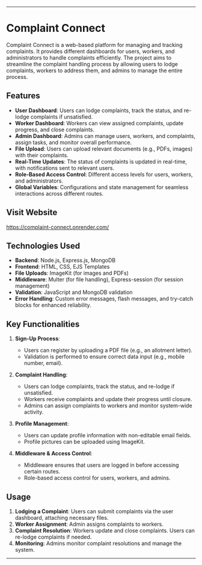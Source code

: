 

---

# Complaint Connect

Complaint Connect is a web-based platform for managing and tracking complaints. It provides different dashboards for users, workers, and administrators to handle complaints efficiently. The project aims to streamline the complaint handling process by allowing users to lodge complaints, workers to address them, and admins to manage the entire process.

## Features

- **User Dashboard**: Users can lodge complaints, track the status, and re-lodge complaints if unsatisfied.
- **Worker Dashboard**: Workers can view assigned complaints, update progress, and close complaints.
- **Admin Dashboard**: Admins can manage users, workers, and complaints, assign tasks, and monitor overall performance.
- **File Upload**: Users can upload relevant documents (e.g., PDFs, images) with their complaints.
- **Real-Time Updates**: The status of complaints is updated in real-time, with notifications sent to relevant users.
- **Role-Based Access Control**: Different access levels for users, workers, and administrators.
- **Global Variables**: Configurations and state management for seamless interactions across different routes.

## Visit Website 

https://complaint-connect.onrender.com/



## Technologies Used

- **Backend**: Node.js, Express.js, MongoDB
- **Frontend**: HTML, CSS, EJS Templates
- **File Uploads**: ImageKit (for images and PDFs)
- **Middleware**: Multer (for file handling), Express-session (for session management)
- **Validation**: JavaScript and MongoDB validation
- **Error Handling**: Custom error messages, flash messages, and try-catch blocks for enhanced reliability.

## Key Functionalities

1. **Sign-Up Process**:
   - Users can register by uploading a PDF file (e.g., an allotment letter).
   - Validation is performed to ensure correct data input (e.g., mobile number, email).

2. **Complaint Handling**:
   - Users can lodge complaints, track the status, and re-lodge if unsatisfied.
   - Workers receive complaints and update their progress until closure.
   - Admins can assign complaints to workers and monitor system-wide activity.

3. **Profile Management**:
   - Users can update profile information with non-editable email fields.
   - Profile pictures can be uploaded using ImageKit.

4. **Middleware & Access Control**:
   - Middleware ensures that users are logged in before accessing certain routes.
   - Role-based access control for users, workers, and admins.



## Usage

1. **Lodging a Complaint**: Users can submit complaints via the user dashboard, attaching necessary files.
2. **Worker Assignment**: Admin assigns complaints to workers.
3. **Complaint Resolution**: Workers update and close complaints. Users can re-lodge complaints if needed.
4. **Monitoring**: Admins monitor complaint resolutions and manage the system.



---
